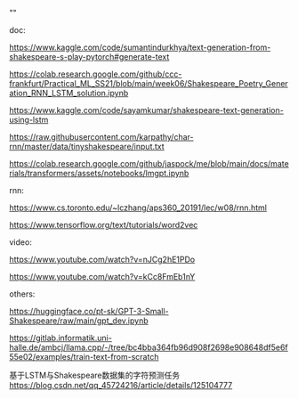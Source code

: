 "" 

doc:

https://www.kaggle.com/code/sumantindurkhya/text-generation-from-shakespeare-s-play-pytorch#generate-text

https://colab.research.google.com/github/ccc-frankfurt/Practical_ML_SS21/blob/main/week06/Shakespeare_Poetry_Generation_RNN_LSTM_solution.ipynb

https://www.kaggle.com/code/sayamkumar/shakespeare-text-generation-using-lstm

https://raw.githubusercontent.com/karpathy/char-rnn/master/data/tinyshakespeare/input.txt

https://colab.research.google.com/github/jaspock/me/blob/main/docs/materials/transformers/assets/notebooks/lmgpt.ipynb


rnn:

https://www.cs.toronto.edu/~lczhang/aps360_20191/lec/w08/rnn.html

https://www.tensorflow.org/text/tutorials/word2vec

video:

https://www.youtube.com/watch?v=nJCg2hE1PDo

https://www.youtube.com/watch?v=kCc8FmEb1nY

others:

https://huggingface.co/pt-sk/GPT-3-Small-Shakespeare/raw/main/gpt_dev.ipynb

https://gitlab.informatik.uni-halle.de/ambcj/llama.cpp/-/tree/bc4bba364fb96d908f2698e908648df5e6f55e02/examples/train-text-from-scratch

基于LSTM与Shakespeare数据集的字符预测任务
https://blog.csdn.net/qq_45724216/article/details/125104777
